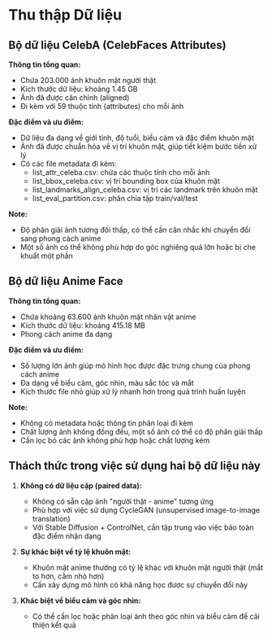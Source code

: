 # Thu thập Dữ liệu

## Bộ dữ liệu CelebA (CelebFaces Attributes)

**Thông tin tổng quan:**
- Chứa 203.000 ảnh khuôn mặt người thật
- Kích thước dữ liệu: khoảng 1.45 GB
- Ảnh đã được căn chỉnh (aligned)
- Đi kèm với 59 thuộc tính (attributes) cho mỗi ảnh

**Đặc điểm và ưu điểm:**
- Dữ liệu đa dạng về giới tính, độ tuổi, biểu cảm và đặc điểm khuôn mặt
- Ảnh đã được chuẩn hóa về vị trí khuôn mặt, giúp tiết kiệm bước tiền xử lý
- Có các file metadata đi kèm:
  - list_attr_celeba.csv: chứa các thuộc tính cho mỗi ảnh
  - list_bbox_celeba.csv: vị trí bounding box của khuôn mặt
  - list_landmarks_align_celeba.csv: vị trí các landmark trên khuôn mặt
  - list_eval_partition.csv: phân chia tập train/val/test

**Note:**
- Độ phân giải ảnh tương đối thấp, có thể cần cân nhắc khi chuyển đổi sang phong cách anime
- Một số ảnh có thể không phù hợp do góc nghiêng quá lớn hoặc bị che khuất một phần

## Bộ dữ liệu Anime Face

**Thông tin tổng quan:**
- Chứa khoảng 63.600 ảnh khuôn mặt nhân vật anime
- Kích thước dữ liệu: khoảng 415.18 MB
- Phong cách anime đa dạng

**Đặc điểm và ưu điểm:**
- Số lượng lớn ảnh giúp mô hình học được đặc trưng chung của phong cách anime
- Đa dạng về biểu cảm, góc nhìn, màu sắc tóc và mắt
- Kích thước file nhỏ giúp xử lý nhanh hơn trong quá trình huấn luyện

**Note:**
- Không có metadata hoặc thông tin phân loại đi kèm
- Chất lượng ảnh không đồng đều, một số ảnh có thể có độ phân giải thấp
- Cần lọc bỏ các ảnh không phù hợp hoặc chất lượng kém

## Thách thức trong việc sử dụng hai bộ dữ liệu này

1. **Không có dữ liệu cặp (paired data):**
   - Không có sẵn cặp ảnh "người thật - anime" tương ứng
   - Phù hợp với việc sử dụng CycleGAN (unsupervised image-to-image translation)
   - Với Stable Diffusion + ControlNet, cần tập trung vào việc bảo toàn đặc điểm nhận dạng

2. **Sự khác biệt về tỷ lệ khuôn mặt:**
   - Khuôn mặt anime thường có tỷ lệ khác với khuôn mặt người thật (mắt to hơn, cằm nhỏ hơn)
   - Cần xây dựng mô hình có khả năng học được sự chuyển đổi này

3. **Khác biệt về biểu cảm và góc nhìn:**
   - Có thể cần lọc hoặc phân loại ảnh theo góc nhìn và biểu cảm để cải thiện kết quả
